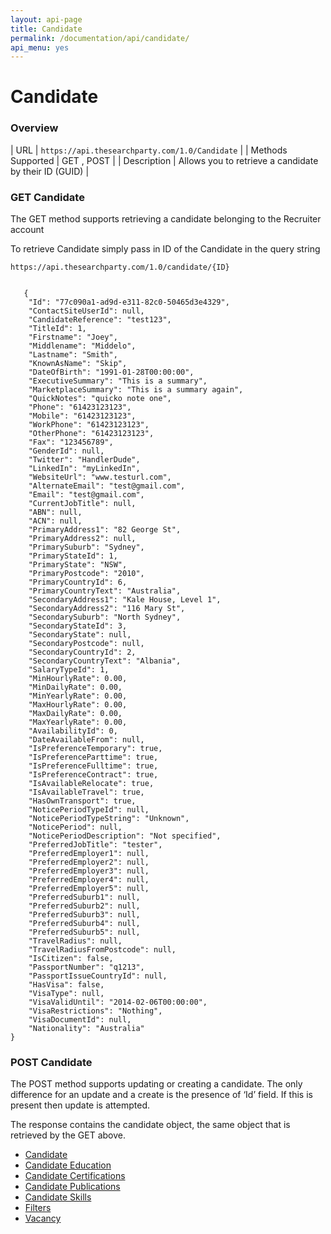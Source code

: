 ```yaml
---
layout: api-page
title: Candidate
permalink: /documentation/api/candidate/
api_menu: yes
---
```


# Candidate

### Overview

| URL | `https://api.thesearchparty.com/1.0/Candidate` |
| Methods Supported | GET , POST |
| Description | Allows you to retrieve a candidate by their ID (GUID) |

### GET Candidate

The GET method supports retrieving a candidate belonging to the Recruiter account

To retrieve Candidate simply pass in ID of the Candidate in the query string

`https://api.thesearchparty.com/1.0/candidate/{ID}`

```

   {
    "Id": "77c090a1-ad9d-e311-82c0-50465d3e4329",
    "ContactSiteUserId": null,
    "CandidateReference": "test123",
    "TitleId": 1,
    "Firstname": "Joey",
    "Middlename": "Middelo",
    "Lastname": "Smith",
    "KnownAsName": "Skip",
    "DateOfBirth": "1991-01-28T00:00:00",
    "ExecutiveSummary": "This is a summary",
    "MarketplaceSummary": "This is a summary again",
    "QuickNotes": "quicko note one",
    "Phone": "61423123123",
    "Mobile": "61423123123",
    "WorkPhone": "61423123123",
    "OtherPhone": "61423123123",
    "Fax": "123456789",
    "GenderId": null,
    "Twitter": "HandlerDude",
    "LinkedIn": "myLinkedIn",
    "WebsiteUrl": "www.testurl.com",
    "AlternateEmail": "test@gmail.com",
    "Email": "test@gmail.com",
    "CurrentJobTitle": null,
    "ABN": null,
    "ACN": null,
    "PrimaryAddress1": "82 George St",
    "PrimaryAddress2": null,
    "PrimarySuburb": "Sydney",
    "PrimaryStateId": 1,
    "PrimaryState": "NSW",
    "PrimaryPostcode": "2010",
    "PrimaryCountryId": 6,
    "PrimaryCountryText": "Australia",
    "SecondaryAddress1": "Kale House, Level 1",
    "SecondaryAddress2": "116 Mary St",
    "SecondarySuburb": "North Sydney",
    "SecondaryStateId": 3,
    "SecondaryState": null,
    "SecondaryPostcode": null,
    "SecondaryCountryId": 2,
    "SecondaryCountryText": "Albania",
    "SalaryTypeId": 1,
    "MinHourlyRate": 0.00,
    "MinDailyRate": 0.00,
    "MinYearlyRate": 0.00,
    "MaxHourlyRate": 0.00,
    "MaxDailyRate": 0.00,
    "MaxYearlyRate": 0.00,
    "AvailabilityId": 0,
    "DateAvailableFrom": null,
    "IsPreferenceTemporary": true,
    "IsPreferenceParttime": true,
    "IsPreferenceFulltime": true,
    "IsPreferenceContract": true,
    "IsAvailableRelocate": true,
    "IsAvailableTravel": true,
    "HasOwnTransport": true,
    "NoticePeriodTypeId": null,
    "NoticePeriodTypeString": "Unknown",
    "NoticePeriod": null,
    "NoticePeriodDescription": "Not specified",
    "PreferredJobTitle": "tester",
    "PreferredEmployer1": null,
    "PreferredEmployer2": null,
    "PreferredEmployer3": null,
    "PreferredEmployer4": null,
    "PreferredEmployer5": null,
    "PreferredSuburb1": null,
    "PreferredSuburb2": null,
    "PreferredSuburb3": null,
    "PreferredSuburb4": null,
    "PreferredSuburb5": null,
    "TravelRadius": null,
    "TravelRadiusFromPostcode": null,
    "IsCitizen": false,
    "PassportNumber": "q1213",
    "PassportIssueCountryId": null,
    "HasVisa": false,
    "VisaType": null,
    "VisaValidUntil": "2014-02-06T00:00:00",
    "VisaRestrictions": "Nothing",
    "VisaDocumentId": null,
    "Nationality": "Australia"
}

```

### POST Candidate

The POST method supports updating or creating a candidate. The only difference for an update and a create is the presence of ‘Id’ field. If this is present then update is attempted.

The response contains the candidate object, the same object that is retrieved by the GET above.

*   [Candidate](/documentation/api/candidate)
*   [Candidate Education](/documentation/api/candidate-education)
*   [Candidate Certifications](/documentation/api/candidate-certifications)
*   [Candidate Publications](/documentation/api/candidate-publications)
*   [Candidate Skills](/documentation/api/candidate-skills)
*   [Filters](/documentation/api/filters)
*   [Vacancy](/documentation/api/vacancies)
